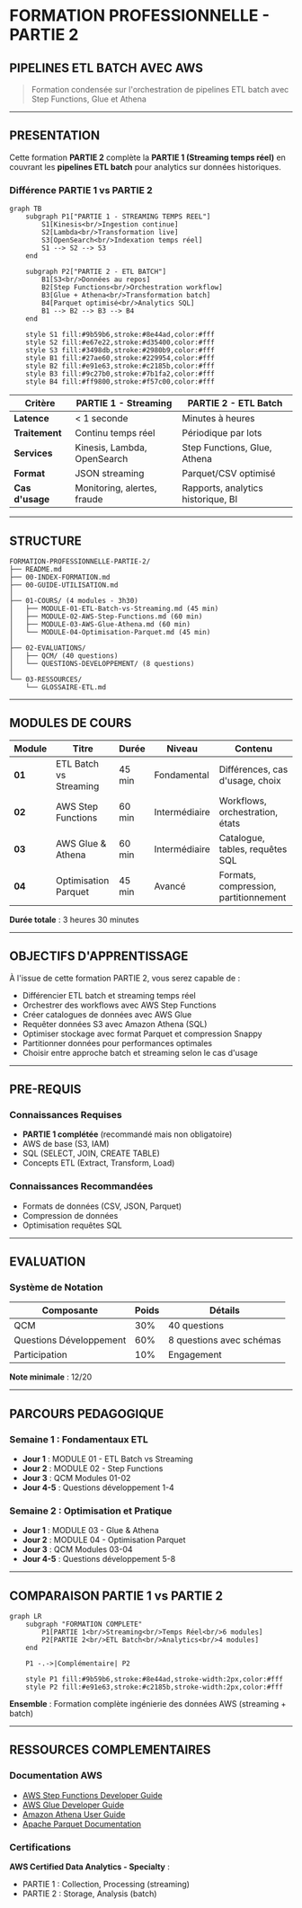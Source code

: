# FORMATION PROFESSIONNELLE - PARTIE 2
## PIPELINES ETL BATCH AVEC AWS

> Formation condensée sur l'orchestration de pipelines ETL batch avec Step Functions, Glue et Athena

---

## PRESENTATION

Cette formation **PARTIE 2** complète la **PARTIE 1 (Streaming temps réel)** en couvrant les **pipelines ETL batch** pour analytics sur données historiques.

### Différence PARTIE 1 vs PARTIE 2

```mermaid
graph TB
    subgraph P1["PARTIE 1 - STREAMING TEMPS REEL"]
        S1[Kinesis<br/>Ingestion continue]
        S2[Lambda<br/>Transformation live]
        S3[OpenSearch<br/>Indexation temps réel]
        S1 --> S2 --> S3
    end
    
    subgraph P2["PARTIE 2 - ETL BATCH"]
        B1[S3<br/>Données au repos]
        B2[Step Functions<br/>Orchestration workflow]
        B3[Glue + Athena<br/>Transformation batch]
        B4[Parquet optimisé<br/>Analytics SQL]
        B1 --> B2 --> B3 --> B4
    end
    
    style S1 fill:#9b59b6,stroke:#8e44ad,color:#fff
    style S2 fill:#e67e22,stroke:#d35400,color:#fff
    style S3 fill:#3498db,stroke:#2980b9,color:#fff
    style B1 fill:#27ae60,stroke:#229954,color:#fff
    style B2 fill:#e91e63,stroke:#c2185b,color:#fff
    style B3 fill:#9c27b0,stroke:#7b1fa2,color:#fff
    style B4 fill:#ff9800,stroke:#f57c00,color:#fff
```

| Critère | PARTIE 1 - Streaming | PARTIE 2 - ETL Batch |
|---------|---------------------|----------------------|
| **Latence** | < 1 seconde | Minutes à heures |
| **Traitement** | Continu temps réel | Périodique par lots |
| **Services** | Kinesis, Lambda, OpenSearch | Step Functions, Glue, Athena |
| **Format** | JSON streaming | Parquet/CSV optimisé |
| **Cas d'usage** | Monitoring, alertes, fraude | Rapports, analytics historique, BI |

---

## STRUCTURE

```
FORMATION-PROFESSIONNELLE-PARTIE-2/
├── README.md
├── 00-INDEX-FORMATION.md
├── 00-GUIDE-UTILISATION.md
│
├── 01-COURS/ (4 modules - 3h30)
│   ├── MODULE-01-ETL-Batch-vs-Streaming.md (45 min)
│   ├── MODULE-02-AWS-Step-Functions.md (60 min)
│   ├── MODULE-03-AWS-Glue-Athena.md (60 min)
│   └── MODULE-04-Optimisation-Parquet.md (45 min)
│
├── 02-EVALUATIONS/
│   ├── QCM/ (40 questions)
│   └── QUESTIONS-DEVELOPPEMENT/ (8 questions)
│
└── 03-RESSOURCES/
    └── GLOSSAIRE-ETL.md
```

---

## MODULES DE COURS

| Module | Titre | Durée | Niveau | Contenu |
|--------|-------|-------|--------|---------|
| **01** | ETL Batch vs Streaming | 45 min | Fondamental | Différences, cas d'usage, choix |
| **02** | AWS Step Functions | 60 min | Intermédiaire | Workflows, orchestration, états |
| **03** | AWS Glue & Athena | 60 min | Intermédiaire | Catalogue, tables, requêtes SQL |
| **04** | Optimisation Parquet | 45 min | Avancé | Formats, compression, partitionnement |

**Durée totale** : 3 heures 30 minutes

---

## OBJECTIFS D'APPRENTISSAGE

À l'issue de cette formation PARTIE 2, vous serez capable de :

- Différencier ETL batch et streaming temps réel
- Orchestrer des workflows avec AWS Step Functions
- Créer catalogues de données avec AWS Glue
- Requêter données S3 avec Amazon Athena (SQL)
- Optimiser stockage avec format Parquet et compression Snappy
- Partitionner données pour performances optimales
- Choisir entre approche batch et streaming selon le cas d'usage

---

## PRE-REQUIS

### Connaissances Requises

- **PARTIE 1 complétée** (recommandé mais non obligatoire)
- AWS de base (S3, IAM)
- SQL (SELECT, JOIN, CREATE TABLE)
- Concepts ETL (Extract, Transform, Load)

### Connaissances Recommandées

- Formats de données (CSV, JSON, Parquet)
- Compression de données
- Optimisation requêtes SQL

---

## EVALUATION

### Système de Notation

| Composante | Poids | Détails |
|------------|-------|---------|
| QCM | 30% | 40 questions |
| Questions Développement | 60% | 8 questions avec schémas |
| Participation | 10% | Engagement |

**Note minimale** : 12/20

---

## PARCOURS PEDAGOGIQUE

### Semaine 1 : Fondamentaux ETL

- **Jour 1** : MODULE 01 - ETL Batch vs Streaming
- **Jour 2** : MODULE 02 - Step Functions
- **Jour 3** : QCM Modules 01-02
- **Jour 4-5** : Questions développement 1-4

### Semaine 2 : Optimisation et Pratique

- **Jour 1** : MODULE 03 - Glue & Athena
- **Jour 2** : MODULE 04 - Optimisation Parquet
- **Jour 3** : QCM Modules 03-04
- **Jour 4-5** : Questions développement 5-8

---

## COMPARAISON PARTIE 1 vs PARTIE 2

```mermaid
graph LR
    subgraph "FORMATION COMPLETE"
        P1[PARTIE 1<br/>Streaming<br/>Temps Réel<br/>6 modules]
        P2[PARTIE 2<br/>ETL Batch<br/>Analytics<br/>4 modules]
    end
    
    P1 -.->|Complémentaire| P2
    
    style P1 fill:#9b59b6,stroke:#8e44ad,stroke-width:2px,color:#fff
    style P2 fill:#e91e63,stroke:#c2185b,stroke-width:2px,color:#fff
```

**Ensemble** : Formation complète ingénierie des données AWS (streaming + batch)

---

## RESSOURCES COMPLEMENTAIRES

### Documentation AWS

- [AWS Step Functions Developer Guide](https://docs.aws.amazon.com/step-functions/)
- [AWS Glue Developer Guide](https://docs.aws.amazon.com/glue/)
- [Amazon Athena User Guide](https://docs.aws.amazon.com/athena/)
- [Apache Parquet Documentation](https://parquet.apache.org/)

### Certifications

**AWS Certified Data Analytics - Specialty** :
- PARTIE 1 : Collection, Processing (streaming)
- PARTIE 2 : Storage, Analysis (batch)


